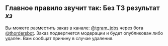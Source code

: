 ## Главное правило звучит так: **Без ТЗ результат _хз_**

Вы можете разместить заказ в канале: [@tgram_jobs](https://t.me/tgram_jobs) через бота [@thordersbot](https://t.me/thordersbot). Заказ подвергнется модерации и будет опубликован либо удалён. Вам сообщат причину в случае удаления.
